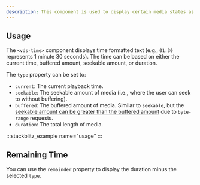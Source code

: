 ```yaml
---
description: This component is used to display certain media states as a unit of time, such as the current time or duration.
---
```


## Usage

The `<vds-time>` component displays time formatted text (e.g., `01:30` represents 1 minute 30 seconds).
The time can be based on either the current time, buffered amount, seekable amount, or duration.

<slot name="usage" />

The `type` property can be set to:

- `current`: The current playback time.
- `seekable`: The seekable amount of media (i.e., where the user can seek to without buffering).
- `buffered`: The buffered amount of media. Similar to `seekable`, but the
  [seekable amount can be greater than the buffered amount](https://developer.mozilla.org/en-US/docs/Web/Guide/Audio_and_video_delivery/buffering_seeking_time_ranges#seekable)
  due to `byte-range` requests.
- `duration`: The total length of media.

:::stackblitz_example name="usage"
:::

## Remaining Time

You can use the `remainder` property to display the duration minus the selected `type`.

<slot name="remaining-time" />
